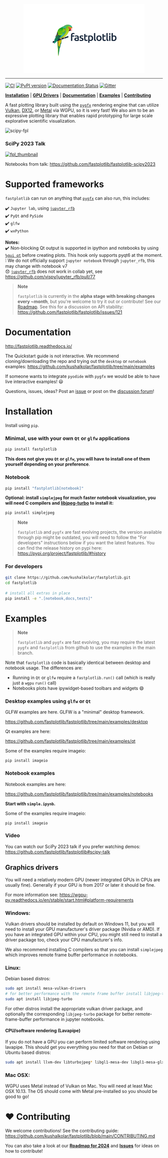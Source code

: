 <p align="center">
<img src="https://github.com/fastplotlib/fastplotlib/blob/main/docs/source/fastplotlib_logo.svg" height="220" alt="logo">
</p>

---

[![CI](https://github.com/kushalkolar/fastplotlib/actions/workflows/ci.yml/badge.svg)](https://github.com/kushalkolar/fastplotlib/actions/workflows/ci.yml)
[![PyPI version](https://badge.fury.io/py/fastplotlib.svg)](https://badge.fury.io/py/fastplotlib)
[![Documentation Status](https://readthedocs.org/projects/fastplotlib/badge/?version=latest)](https://fastplotlib.readthedocs.io/en/latest/?badge=latest)
[![Gitter](https://badges.gitter.im/fastplotlib/community.svg)](https://gitter.im/fastplotlib/community?utm_source=badge&utm_medium=badge&utm_campaign=pr-badge)

[**Installation**](https://github.com/kushalkolar/fastplotlib#installation) | 
[**GPU Drivers**](https://github.com/kushalkolar/fastplotlib#graphics-drivers) | 
[**Documentation**](https://github.com/fastplotlib/fastplotlib#documentation) | 
[**Examples**](https://github.com/kushalkolar/fastplotlib#examples) | 
[**Contributing**](https://github.com/kushalkolar/fastplotlib#heart-contributing)

A fast plotting library built using the [`pygfx`](https://github.com/pygfx/pygfx) rendering engine that can utilize [Vulkan](https://en.wikipedia.org/wiki/Vulkan), [DX12](https://en.wikipedia.org/wiki/DirectX#DirectX_12), or [Metal](https://developer.apple.com/metal/) via WGPU, so it is very fast! We also aim to be an expressive plotting library that enables rapid prototyping for large scale explorative scientific visualization.

![scipy-fpl](https://github.com/fastplotlib/fastplotlib/assets/9403332/b981a54c-05f9-443f-a8e4-52cd01cd802a)

### SciPy 2023 Talk

[![fpl_thumbnail](http://i3.ytimg.com/vi/Q-UJpAqljsU/hqdefault.jpg)](https://www.youtube.com/watch?v=Q-UJpAqljsU)

Notebooks from talk: https://github.com/fastplotlib/fastplotlib-scipy2023 


# Supported frameworks

`fastplotlib` can run on anything that [`pygfx`](https://github.com/pygfx/pygfx) can also run, this includes:

:heavy_check_mark: `Jupyter lab`, using [`jupyter_rfb`](https://github.com/vispy/jupyter_rfb)\
:heavy_check_mark: `PyQt` and `PySide`\
:heavy_check_mark: `glfw`\
:heavy_check_mark: `wxPython`

**Notes:**\
:heavy_check_mark: Non-blocking Qt output is supported in ipython and notebooks by using [`%gui qt`](https://ipython.readthedocs.io/en/stable/interactive/magics.html#magic-gui) before creating plots. This hook only supports pyqt6 at the moment.\
:grey_exclamation: We do not officially support `jupyter notebook` through `jupyter_rfb`, this may change with notebook v7\
:disappointed: [`jupyter_rfb`](https://github.com/vispy/jupyter_rfb) does not work in collab yet, see https://github.com/vispy/jupyter_rfb/pull/77 

> **Note**
> 
> `fastplotlib` is currently in the **alpha stage with breaking changes every ~month**, but you're welcome to try it out or contribute! See our [Roadmap](https://github.com/kushalkolar/fastplotlib/issues/55). See this for a discussion on API stability: https://github.com/fastplotlib/fastplotlib/issues/121 

# Documentation

http://fastplotlib.readthedocs.io/ 

The Quickstart guide is not interactive. We recommend cloning/downloading the repo and trying out the `desktop` or `notebook` examples: https://github.com/kushalkolar/fastplotlib/tree/main/examples

If someone wants to integrate `pyodide` with `pygfx` we would be able to have live interactive examples! :smiley:

Questions, issues, ideas? Post an [issue](https://github.com/fastplotlib/fastplotlib/issues) or post on the [discussion forum](https://github.com/fastplotlib/fastplotlib/discussions)!

# Installation

Install using `pip`.

### Minimal, use with your own `Qt` or `glfw` applications
```bash
pip install fastplotlib
```

**This does not give you `Qt` or `glfw`, you will have to install one of them yourself depending on your preference**.

### Notebook
```bash
pip install "fastplotlib[notebook]"
```

**Optional: install `simplejpeg` for much faster notebook visualization, you will need C compilers and [libjpeg-turbo](https://libjpeg-turbo.org/) to install it:**

```bash
pip install simplejpeg
```

> **Note**
>
> `fastplotlib` and `pygfx` are fast evolving projects, the version available through pip might be outdated, you will need to follow the "For developers" instructions below if you want the latest features. You can find the release history on pypi here: https://pypi.org/project/fastplotlib/#history

### For developers
```bash
git clone https://github.com/kushalkolar/fastplotlib.git
cd fastplotlib

# install all extras in place
pip install -e ".[notebook,docs,tests]"
```

# Examples

> **Note**
> 
> `fastplotlib` and `pygfx` are fast evolving, you may require the latest `pygfx` and `fastplotlib` from github to use the examples in the main branch.

Note that `fastplotlib` code is basically identical between desktop and notebook usage. The differences are:
- Running in `Qt` or `glfw` require a `fastplotlib.run()` call (which is really just a `wgpu` `run()` call)
- Notebooks plots have ipywidget-based toolbars and widgets 😄

### Desktop examples using `glfw` or `Qt`

GLFW examples are here. GLFW is a "minimal" desktop framework.

https://github.com/fastplotlib/fastplotlib/tree/main/examples/desktop

Qt examples are here:

https://github.com/fastplotlib/fastplotlib/tree/main/examples/qt

Some of the examples require imageio:
```
pip install imageio
```

### Notebook examples

Notebook examples are here:

https://github.com/fastplotlib/fastplotlib/tree/main/examples/notebooks

**Start with `simple.ipynb`.**

Some of the examples require imageio:
```
pip install imageio
```

### Video

You can watch our SciPy 2023 talk if you prefer watching demos: https://github.com/fastplotlib/fastplotlib#scipy-talk

## Graphics drivers

You will need a relatively modern GPU (newer integrated GPUs in CPUs are usually fine). Generally if your GPU is from 2017 or later it should be fine.

For more information see: https://wgpu-py.readthedocs.io/en/stable/start.html#platform-requirements

### Windows:
Vulkan drivers should be installed by default on Windows 11, but you will need to install your GPU manufacturer's driver package (Nvidia or AMD). If you have an integrated GPU within your CPU, you might still need to install a driver package too, check your CPU manufacturer's info.

We also recommend installing C compilers so that you can install `simplejpeg` which improves remote frame buffer performance in notebooks.

### Linux:
Debian based distros:

```bash
sudo apt install mesa-vulkan-drivers
# for better performance with the remote frame buffer install libjpeg-turbo
sudo apt install libjpeg-turbo
```

For other distros install the appropriate vulkan driver package, and optionally the corresponding `libjpeg-turbo` package for better remote-frame-buffer performance in jupyter notebooks.

#### CPU/software rendering (Lavapipe)

If you do not have a GPU you can perform limited software rendering using lavapipe. This should get you everything you need for that on Debian or Ubuntu based distros:

```bash
sudo apt install llvm-dev libturbojpeg* libgl1-mesa-dev libgl1-mesa-glx libglapi-mesa libglx-mesa0 mesa-common-dev mesa-vulkan-drivers
```

### Mac OSX:
WGPU uses Metal instead of Vulkan on Mac. You will need at least Mac OSX 10.13. The OS should come with Metal pre-installed so you should be good to go!

# :heart: Contributing

We welcome contributions! See the contributing guide: https://github.com/kushalkolar/fastplotlib/blob/main/CONTRIBUTING.md

You can also take a look at our [**Roadmap for 2024**](https://github.com/kushalkolar/fastplotlib/issues/55) and [**Issues**](https://github.com/kushalkolar/fastplotlib/issues) for ideas on how to contribute!
